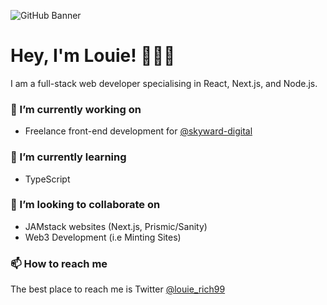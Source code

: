![GitHub Banner](https://user-images.githubusercontent.com/60019261/149766958-9142fb38-bfac-4afd-a38a-8b1382f5984a.png)

# Hey, I'm Louie! 🙋🏼‍♂️
I am a full-stack web developer specialising in React, Next.js, and Node.js. 

### 🔭 I’m currently working on
- Freelance front-end development for [@skyward-digital](https://github.com/skyward-digital)

### 🌱 I’m currently learning
- TypeScript

### 👯 I’m looking to collaborate on
- JAMstack websites (Next.js, Prismic/Sanity)
- Web3 Development (i.e Minting Sites)

### 📫 How to reach me
The best place to reach me is Twitter [@louie_rich99](https://twitter.com/Louie_Rich99)
